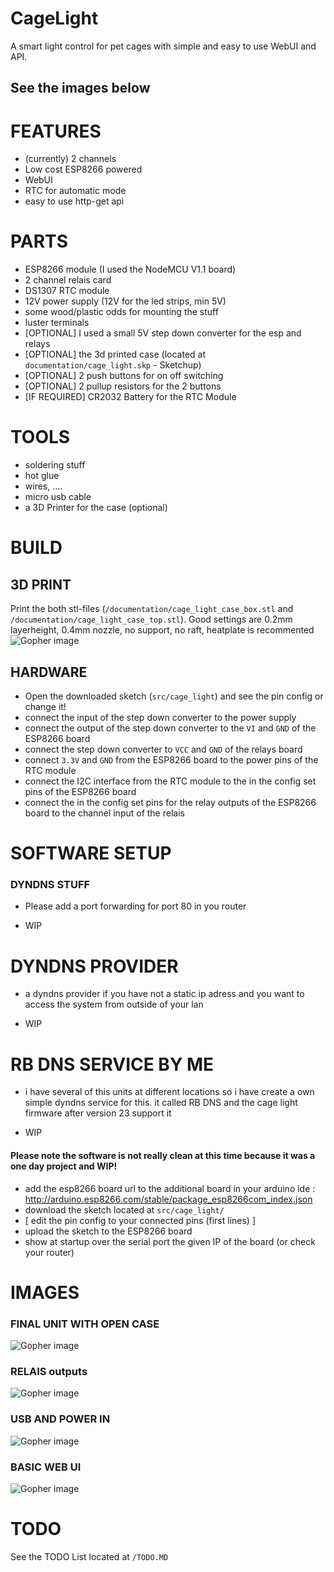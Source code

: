 # CageLight
A smart light control for pet cages with simple and easy to use WebUI and API.

## See the images below




# FEATURES
* (currently) 2 channels
* Low cost ESP8266 powered
* WebUI
* RTC for automatic mode
* easy to use http-get api

# PARTS
* ESP8266 module (I used the NodeMCU V1.1 board)
* 2 channel relais card
* DS1307 RTC module
* 12V power supply (12V for the led strips, min 5V)
* some wood/plastic odds for mounting the stuff
* luster terminals
* [OPTIONAL] I used a small 5V step down converter for the esp and relays
* [OPTIONAL] the 3d printed case (located at `documentation/cage_light.skp` - Sketchup)
* [OPTIONAL] 2 push buttons for on off switching
* [OPTIONAL] 2 pullup resistors for the 2 buttons
* [IF REQUIRED] CR2032 Battery for the RTC Module

# TOOLS
* soldering stuff
* hot glue
* wires, ....
* micro usb cable
* a 3D Printer for the case (optional)

# BUILD

## 3D PRINT
Print the both stl-files (`/documentation/cage_light_case_box.stl` and `/documentation/cage_light_case_top.stl`). Good settings are 0.2mm layerheight,  0.4mm nozzle, no support, no raft, heatplate is recommented
![Gopher image](/documentation/images/cg_box.png)

## HARDWARE
* Open the downloaded sketch (`src/cage_light`) and see the pin config or change it!
* connect the input of the step down converter to the power supply
* connect the output of the step down converter to the `VI` and `GND` of the ESP8266 board
* connect the step down converter to `VCC` and `GND` of the relays board
* connect `3.3V` and `GND` from the ESP8266 board to the power pins of the RTC module
* connect the I2C interface from the RTC module to the in the config set pins of the ESP8266 board
* connect the in the config set pins for the relay outputs of the ESP8266 board to the channel input of the relais


# SOFTWARE SETUP


### DYNDNS STUFF
* Please add a port forwarding for port 80 in you router

* WIP

# DYNDNS PROVIDER
* a dyndns provider if you have not a static ip adress and you want to access the system from outside of your lan

* WIP

# RB DNS SERVICE BY ME 
* i have several of this units at different locations so i have create a own simple dyndns service for this.
it called RB DNS and the cage light firmware after version 23 support it

* WIP



#### Please note the software is not really clean at this time because it was a one day project and WIP!
* add the esp8266 board url to the additional board in your arduino ide :  http://arduino.esp8266.com/stable/package_esp8266com_index.json
* download the sketch located at `src/cage_light/`
* [ edit the pin config to your connected pins (first lines) ]
* upload the sketch to the ESP8266 board
* show at startup over the serial port the given IP of the board (or check your router)

# IMAGES
### FINAL UNIT WITH OPEN CASE
![Gopher image](/documentation/images/final_build.jpg)

### RELAIS outputs
![Gopher image](/documentation/images/relais_outputs.jpg)

### USB AND POWER IN
![Gopher image](/documentation/images/side_usb_power_buttons.jpg)

### BASIC WEB UI
![Gopher image](/documentation/images/webui.png)



# TODO
See the TODO List located at `/TODO.MD`
